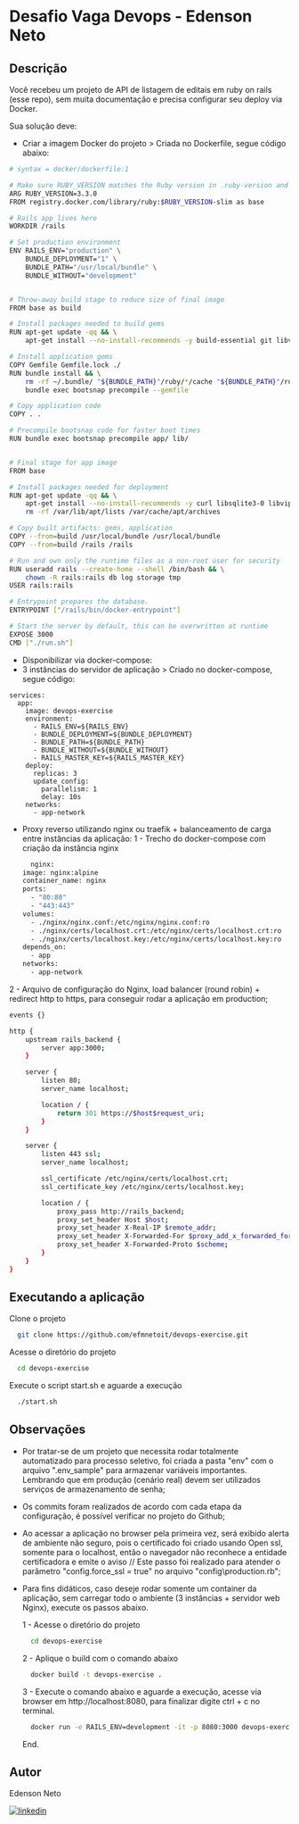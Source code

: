 Desafio Vaga Devops - Edenson Neto
===================

Descrição
-------

Você recebeu um projeto de API de listagem de editais em ruby on rails (esse
repo), sem muita documentação e precisa configurar seu deploy via Docker.

Sua solução deve:

- Criar a imagem Docker do projeto > Criada no Dockerfile, segue código abaixo:
```bash
# syntax = docker/dockerfile:1

# Make sure RUBY_VERSION matches the Ruby version in .ruby-version and Gemfile
ARG RUBY_VERSION=3.3.0
FROM registry.docker.com/library/ruby:$RUBY_VERSION-slim as base

# Rails app lives here
WORKDIR /rails

# Set production environment
ENV RAILS_ENV="production" \
    BUNDLE_DEPLOYMENT="1" \
    BUNDLE_PATH="/usr/local/bundle" \
    BUNDLE_WITHOUT="development"


# Throw-away build stage to reduce size of final image
FROM base as build

# Install packages needed to build gems
RUN apt-get update -qq && \
    apt-get install --no-install-recommends -y build-essential git libvips pkg-config

# Install application gems
COPY Gemfile Gemfile.lock ./
RUN bundle install && \
    rm -rf ~/.bundle/ "${BUNDLE_PATH}"/ruby/*/cache "${BUNDLE_PATH}"/ruby/*/bundler/gems/*/.git && \
    bundle exec bootsnap precompile --gemfile

# Copy application code
COPY . .

# Precompile bootsnap code for faster boot times
RUN bundle exec bootsnap precompile app/ lib/


# Final stage for app image
FROM base

# Install packages needed for deployment
RUN apt-get update -qq && \
    apt-get install --no-install-recommends -y curl libsqlite3-0 libvips && \
    rm -rf /var/lib/apt/lists /var/cache/apt/archives

# Copy built artifacts: gems, application
COPY --from=build /usr/local/bundle /usr/local/bundle
COPY --from=build /rails /rails

# Run and own only the runtime files as a non-root user for security
RUN useradd rails --create-home --shell /bin/bash && \
    chown -R rails:rails db log storage tmp
USER rails:rails

# Entrypoint prepares the database.
ENTRYPOINT ["/rails/bin/docker-entrypoint"]

# Start the server by default, this can be overwritten at runtime
EXPOSE 3000
CMD ["./run.sh"]
```

- Disponibilizar via docker-compose:
- 3 instâncias do servidor de aplicação > Criado no docker-compose, segue código:
```
services:
  app:
    image: devops-exercise 
    environment:
      - RAILS_ENV=${RAILS_ENV}
      - BUNDLE_DEPLOYMENT=${BUNDLE_DEPLOYMENT}
      - BUNDLE_PATH=${BUNDLE_PATH}
      - BUNDLE_WITHOUT=${BUNDLE_WITHOUT}
      - RAILS_MASTER_KEY=${RAILS_MASTER_KEY}
    deploy:
      replicas: 3
      update_config:
        parallelism: 1
        delay: 10s
    networks:
      - app-network
```

  - Proxy reverso utilizando nginx ou traefik + balanceamento de carga entre instâncias da aplicação:
  1 - Trecho do docker-compose com criação da instância nginx
 
    ```bash
      nginx:
    image: nginx:alpine
    container_name: nginx
    ports:
      - "80:80"
      - "443:443"
    volumes:
      - ./nginx/nginx.conf:/etc/nginx/nginx.conf:ro
      - ./nginx/certs/localhost.crt:/etc/nginx/certs/localhost.crt:ro
      - ./nginx/certs/localhost.key:/etc/nginx/certs/localhost.key:ro
    depends_on:
      - app
    networks:
      - app-network
    ```

2 - Arquivo de configuração do Nginx, load balancer (round robin) + redirect http to https, para conseguir rodar a aplicação em production;
```bash
events {}

http {
    upstream rails_backend {
        server app:3000;
    }

    server {
        listen 80;
        server_name localhost;

        location / {
            return 301 https://$host$request_uri;
        }
    }

    server {
        listen 443 ssl;
        server_name localhost;

        ssl_certificate /etc/nginx/certs/localhost.crt;
        ssl_certificate_key /etc/nginx/certs/localhost.key;

        location / {
            proxy_pass http://rails_backend;
            proxy_set_header Host $host;
            proxy_set_header X-Real-IP $remote_addr;
            proxy_set_header X-Forwarded-For $proxy_add_x_forwarded_for;
            proxy_set_header X-Forwarded-Proto $scheme;
        }
    }
}
```





## Executando a aplicação

Clone o projeto

```bash
  git clone https://github.com/efmnetoit/devops-exercise.git
```

Acesse o diretório do projeto

```bash
  cd devops-exercise
```

Execute o script start.sh e aguarde a execução

```bash
  ./start.sh
```



## Observações

 - Por tratar-se de um projeto que necessita rodar totalmente automatizado para processo seletivo, foi criada a pasta "env" com o arquivo ".env_sample" para armazenar variáveis importantes. Lembrando que em produção (cenário real) devem ser utilizados serviços de armazenamento de senha;
- Os commits foram realizados de acordo com cada etapa da configuração, é possível verificar no projeto do Github;
- Ao acessar a aplicação no browser pela primeira vez, será exibido alerta de ambiente não seguro, pois o certificado foi criado usando Open ssl, somente para o localhost, então o navegador não reconhece a entidade certificadora e emite o aviso // Este passo foi realizado para atender o parâmetro "config.force_ssl = true" no arquivo "config\production.rb";
- Para fins didáticos, caso deseje rodar somente um container da aplicação, sem carregar todo o ambiente (3 instâncias + servidor web Nginx), execute os passos abaixo.

  1 - Acesse o diretório do projeto
  ```bash
    cd devops-exercise
  ```
  2 - Aplique o build com o comando abaixo
  ```bash
    docker build -t devops-exercise .
  ```
  3 - Execute o comando abaixo e aguarde a execução, acesse via browser em http://localhost:8080, para finalizar digite ctrl + c no terminal.
  ```bash
    docker run -e RAILS_ENV=development -it -p 8080:3000 devops-exercise
  ```
  
  End.
  



  


## Autor
Edenson Neto

[![linkedin](https://img.shields.io/badge/linkedin-0A66C2?style=for-the-badge&logo=linkedin&logoColor=white)](https://www.linkedin.com/in/efmneto/)


